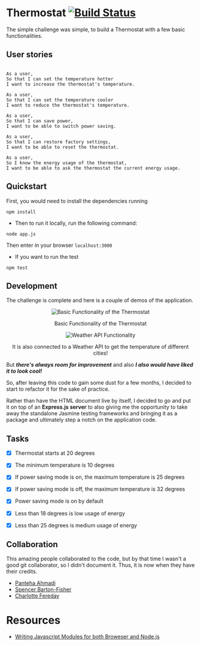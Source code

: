 # Thermostat [![Build Status](https://travis-ci.org/georn/Thermostat.svg?branch=master)](https://travis-ci.org/georn/Thermostat)

The simple challenge was simple, to build a Thermostat with a few basic functionalities.

## User stories

```

As a user,
So that I can set the temperature hotter
I want to increase the thermostat's temperature.

As a user,
So that I can set the temperature cooler
I want to reduce the thermostat's temperature.

As a user,
So that I can save power,
I want to be able to switch power saving.

As a user,
So that I can restore factory settings,
I want to be able to reset the thermostat.

As a user,
So I know the energy usage of the thermostat,
I want to be able to ask the thermostat the current energy usage.

```

## Quickstart

First, you would need to install the dependencies running

```
npm install
```

* Then to run it locally, run the following command:
```
node app.js
```
Then enter in your browser `localhost:3000`

* If you want to run the test
```
npm test
```

## Development

The challenge is complete and here is a couple of demos of the application.
<p align="center">
  <img src="https://media.giphy.com/media/xUNda68Rmk9b4hdm12/giphy.gif" alt="Basic Functionality of the Thermostat" />
</p>
<p align="center">
Basic Functionality of the Thermostat
</p>
<p align="center">
  <img src="https://media.giphy.com/media/l4Epic42MqlVF6VHO/giphy.gif" alt="Weather API Functionality" />
</p>
<p align="center">
It is also connected to a Weather API to get the temperature of different cities!
</p>

But ***there's always room for improvement*** and also ***I also would have liked it to look cool!***

So, after leaving this code to gain some dust for a few months, I decided to start to refactor it for the sake of practice.

Rather than have the HTML document live by itself, I decided to go and put it on top of an **Express.js server** to also giving me the opportunity to take away the standalone Jasmine testing frameworks and bringing it as a package and ultimately step a notch on the application code.


## Tasks

- [x] Thermostat starts at 20 degrees
- [x] The minimum temperature is 10 degrees
- [x] If power saving mode is on, the maximum temperature is 25 degrees
- [x] If power saving mode is off, the maximum temperature is 32 degrees
- [x] Power saving mode is on by default
- [x] Less than 18 degrees is low usage of energy
- [x] Less than 25 degrees is medium usage of energy


## Collaboration

This amazing people collaborated to the code, but by that time I wasn't a good git collaborator, so I didn't document it. Thus, it is now when they have their credits.

* [Panteha Ahmadi](https://github.com/panteha)
* [Spencer Barton-Fisher](https://github.com/spencerbf)
* [Charlotte Fereday](https://github.com/charlottebrf)

# Resources
- [Writing Javascript Modules for both Broweser and Node.js](http://www.matteoagosti.com/blog/2013/02/24/writing-javascript-modules-for-both-browser-and-node/)
